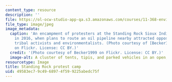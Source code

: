 ```yaml
---
content_type: resource
description: ''
file: https://ol-ocw-studio-app-qa.s3.amazonaws.com/courses/11-368-environmental-justice-law-and-policy-fall-2019/49583ec79c4968974f599225abedc75f_11-368f19.jpg
file_type: image/jpeg
image_metadata:
  caption: 'An encampment of protesters at the Standing Rock Sioux Indian Reservation
    in 2016, when plans to route an oil pipeline nearby attracted opposition from
    tribal activists and environmentalists. (Photo courtesy of [Becker1999](https://www.flickr.com/photos/becker271/31046295083/)
    on Flickr. License: CC BY.)'
  credit: '(Photo courtesy of Becker1999 on Flickr. License: CC BY.)'
  image-alt: A cluster of tents, tipis, and parked vehicles in an open, treeless landscape.
resourcetype: Image
title: Standing Rock protest camp
uid: 49583ec7-9c49-6897-4f59-9225abedc75f
---
```

